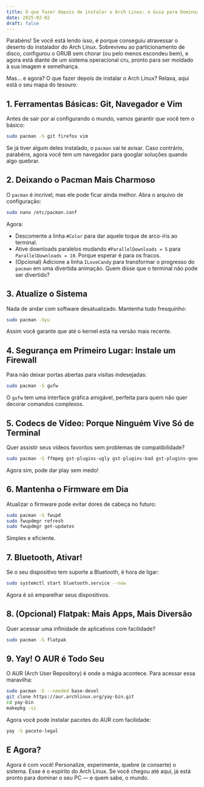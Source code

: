 ```yaml
---
title: O que fazer depois de instalar o Arch Linux: o Guia para Dominar o Universo (ou pelo menos o seu PC)
date: 2025-02-02
draft: false
---
```


Parabéns! Se você está lendo isso, é porque conseguiu atravessar o deserto do instalador do Arch Linux. Sobreviveu ao particionamento de disco, configurou o GRUB sem chorar (ou pelo menos escondeu bem), e agora está diante de um sistema operacional cru, pronto para ser moldado à sua imagem e semelhança.

Mas... e agora? O que fazer depois de instalar o Arch Linux? Relaxa, aqui está o seu mapa do tesouro:

## 1. Ferramentas Básicas: Git, Navegador e Vim

Antes de sair por aí configurando o mundo, vamos garantir que você tem o básico:

```bash
sudo pacman -S git firefox vim
```

Se já tiver algum deles instalado, o `pacman` vai te avisar. Caso contrário, parabéns, agora você tem um navegador para googlar soluções quando algo quebrar.

## 2. Deixando o Pacman Mais Charmoso

O `pacman` é incrível, mas ele pode ficar ainda melhor. Abra o arquivo de configuração:

```bash
sudo nano /etc/pacman.conf
```

Agora:

- Descomente a linha `#Color` para dar aquele toque de arco-íris ao terminal.
- Ative downloads paralelos mudando `#ParallelDownloads = 5` para `ParallelDownloads = 10`. Porque esperar é para os fracos.
- (Opcional) Adicione a linha `ILoveCandy` para transformar o progresso do `pacman` em uma divertida animação. Quem disse que o terminal não pode ser divertido?

## 3. Atualize o Sistema

Nada de andar com software desatualizado. Mantenha tudo fresquinho:

```bash
sudo pacman -Syu
```

Assim você garante que até o kernel está na versão mais recente.

## 4. Segurança em Primeiro Lugar: Instale um Firewall

Para não deixar portas abertas para visitas indesejadas:

```bash
sudo pacman -S gufw
```

O `gufw` tem uma interface gráfica amigável, perfeita para quem não quer decorar comandos complexos.

## 5. Codecs de Vídeo: Porque Ninguém Vive Só de Terminal

Quer assistir seus vídeos favoritos sem problemas de compatibilidade?

```bash
sudo pacman -S ffmpeg gst-plugins-ugly gst-plugins-bad gst-plugins-good gst-plugins-base gst-libav gstreamer
```

Agora sim, pode dar play sem medo!

## 6. Mantenha o Firmware em Dia

Atualizar o firmware pode evitar dores de cabeça no futuro:

```bash
sudo pacman -S fwupd
sudo fwupdmgr refresh
sudo fwupdmgr get-updates
```

Simples e eficiente.

## 7. Bluetooth, Ativar!

Se o seu dispositivo tem suporte a Bluetooth, é hora de ligar:

```bash
sudo systemctl start bluetooth.service --now
```

Agora é só emparelhar seus dispositivos.

## 8. (Opcional) Flatpak: Mais Apps, Mais Diversão

Quer acessar uma infinidade de aplicativos com facilidade?

```bash
sudo pacman -S flatpak
```

## 9. Yay! O AUR é Todo Seu

O AUR (Arch User Repository) é onde a mágia acontece. Para acessar essa maravilha:

```bash
sudo pacman -S --needed base-devel
git clone https://aur.archlinux.org/yay-bin.git
cd yay-bin
makepkg -si
```

Agora você pode instalar pacotes do AUR com facilidade:

```bash
yay -S pacote-legal
```

## E Agora?

Agora é com você! Personalize, experimente, quebre (e conserte) o sistema. Esse é o espírito do Arch Linux. Se você chegou até aqui, já está pronto para dominar o seu PC — e quem sabe, o mundo.
